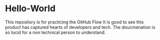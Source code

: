 # Hello-World
 This repository is for practicing the GitHub Flow
It is good to see this product has captured hearts of developers and tech. The doucmenation is so lucid for a non technical person to understand.
